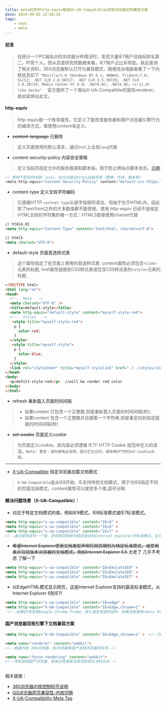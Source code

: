 ```yaml
---
title: meta标签中http-equiv解读&X-UA-Compatible&双核浏览器文档兼容方案
date: 2019-09-02 15:56:28
tags:
    - html
    - meta
---
```

#### 前言
> 在统计一个PC端站点的浏览器分布情况时，发现大量IE7用户且指标排名第二，吓死个人。而从百度研究院数据来看，IE7用户占比非常低。故此查询了相关资料，360浏览器默认打开为兼容模式，随便找台电脑查看了一下内核信息如下
`"Mozilla/5.0 (Windows NT 6.1; WOW64; Trident/7.0; SLCC2; .NET CLR 2.0.50727; .NET CLR 3.5.30729; .NET CLR 3.0.30729; Media Center PC 6.0; .NET4.0C; .NET4.0E; rv:11.0) like Gecko" 
`  官方提供了一个类似X-UA-Compatible的属性renderer。故此延伸出此文。
<!-- more -->
#### http-equiv
> http-equiv是一个枚举属性，它定义了能改变服务器和用户浏览器引擎行为的编译方式，值使用content来定义。

- ~~content-language~~ 已删除
> 定义页面使用的默认语言，通过`html`上全局`lang`代替

- content-security-policy 内容安全策略
> 定义当前页指定允许的服务器源和脚本端，用于防止跨站点脚本攻击。[示例](https://developer.mozilla.org/en-US/docs/Web/HTTP/CSP#Examples_Common_use_cases)


```js
// 禁用不安全的内联/ eval，仅允许通过https加载资源（图像，字体，脚本等)
<meta http-equiv="Content-Security-Policy" content="default-src https:">

```

- content-type 定义文档字符编码
> 它遵循HTTP `contnet-type`头部字段相同语法，但由于位于HTML内，因此除了text/html之外的大多数值都不能使用。使用 http-equiv 已经不是规定HTML文档的字符集的唯一方式：HTML5直接使用charset代替


```html
// html4.01
<meta http-equiv="Content-Type" content="text/html; charset=utf-8">

// html5
<meta charset="UTF-8">
```

- default-style 页面首选样式表
> 这个属性指定了在页面上使用的首选样式表. content属性必须包含`<link> `元素的标题, href属性链接到CSS样式表或包含CSS样式表的`<style>`元素的标题.

```html
<!DOCTYPE html>
<html lang="en">
<head>
  <!--  Meta  -->
  <meta charset="UTF-8" />
  <title>default-style</title>
  <mate http-equiv="default-style" content="myself-style-red">
  <!--  Styles  -->
   <style title="myself-style-red">
    p {
      color:red;
    }
  </style>
   <style title="myself-style">
    p {
      color:blue;
    }
  </style>
  <link rel="stylesheet" title="myself-stylelink" href="./../styles/index.processed.css">
</head>
<body>
  <p>defult-style-red</p>  //will be render red color
</body>
</html>
```

- refresh 重新载入页面时间间隔
> - 如果content 只包含一个正整数,则是重新载入页面的时间间隔(秒);
> - 如果content 包含一个正整数并且跟着一个字符串,则是重定向到指定链接的时间间隔(秒)

- ~~set-cookie~~ 页面定义cookie 
> 为页面定义cookie。其内容必须遵循 IETF HTTP Cookie 规范中定义的语法。`Note: 警告：请勿使用此说明，因为它已过时。请改用HTTP的Set-Cookie头部。`



--------- 

- [X-UA-Compatible](https://docs.microsoft.com/en-us/previous-versions/windows/internet-explorer/ie-developer/compatibility/jj676915%28v%3dvs.85%29) 指定浏览器加载文档模式
> `X-UA-Compatible`是从IE8开始，IE支持传统文档模式，用于为IE8指定不同的页面渲染模式。content属性可以接受多个值,逗号分隔

#### 解决问题场景（X-UA-Compatible）：
* 对应于特定文档模式的值，例如IE9模式，IE8标准模式或IE7标准模式。
```html
<meta http-equiv="x-ua-compatible" content="IE=9" >
<meta http-equiv="x-ua-compatible" content="IE=8" >
<meta http-equiv="x-ua-compatible" content="IE=7" >
<!--通过使用其中一个值，您将网页限制为相应版本的Internet Explorer的标准模式。在许多情况下，这意味着您将Internet Explorer限制为该版本支持的功能-->
```

* ~~希望Internet Explorer使用文档类型声明将网页限制为特定标准模式，或使用表示较旧版本浏览器的文档模式，例如Internet Explorer 5.5~~  太老了 几乎不考虑 了解一下
```html
<meta http-equiv="x-ua-compatible" content="IE=EmulateIE9" >
<meta http-equiv="x-ua-compatible" content="IE=EmulateIE8" >
<meta http-equiv="x-ua-compatible" content="IE=EmulateIE7" >
```
* 以EdgeHTML模式显示网页，这是Internet Explorer支持的最高标准模式，从Internet Explorer 6到IE11
```html
<meta http-equiv="x-ua-compatible" content="IE=edge" >
<meta http-equiv="X-UA-Compatible" content="IE=Edge,chrome=1" > 
 <!--如果IE有安装Google Chrome Frame，那么就走安装的组件，如果没有就和<meta http-equiv="X-UA-Compatible" content="edge" />一样-->
```

#### 国产浏览器双核引擎下文档兼容方案
```html
<meta http-equiv="X-UA-Compatible" content="IE=Edge,chrome=1" >  <!--IE浏览器将总是使用最新版本的文档模式-->

<meta name="renderer" content="webkit"> 
<!--极速内核 360浏览器、QQ浏览器等国产双核浏览器均实现-->

<meta name="force-rendering" content="webkit">
<!--传说其他国产浏览器，笔者全网搜索没有找到相关资料出处-->



```
相关链接：
- [360浏览器内核控制标签说明](浏览器内核控制标签meta说明
)
- [QQ浏览器网页兼容性-内核切换](https://browser.qq.com/faq/#/detail/36)
- [X-UA-Compatibility Meta Tag ](https://docs.microsoft.com/en-us/openspecs/ie_standards/ms-iedoco/380e2488-f5eb-4457-a07a-0cb1b6e4b4b5)


